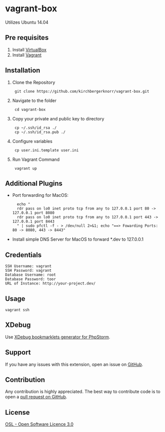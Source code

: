 # vagrant-box

Utilizes Ubuntu 14.04

## Pre requisites

1. Install [VirtualBox](https://www.virtualbox.org/)
2. Install [Vagrant](https://www.vagrantup.com/)

## Installation

1. Clone the Repository

        git clone https://github.com/kirchbergerknorr/vagrant-box.git

2. Navigate to the folder

        cd vagrant-box 

3. Copy your private and public key to directory

        cp ~/.ssh/id_rsa ./
        cp ~/.ssh/id_rsa.pub ./
 
4. Configure variables

        cp user.ini.template user.ini

5. Run Vagrant Command
 
        vagrant up
    
## Additional Plugins 

- Port forwarding for MacOS:

        echo "
        rdr pass on lo0 inet proto tcp from any to 127.0.0.1 port 80 -> 127.0.0.1 port 8080
        rdr pass on lo0 inet proto tcp from any to 127.0.0.1 port 443 -> 127.0.0.1 port 8443
        " | sudo pfctl -f - > /dev/null 2>&1; echo "==> Fowarding Ports: 80 -> 8080, 443 -> 8443"

- Install simple DNS Server for MacOS to forward *.dev to 127.0.0.1
  
## Credentials

    SSH Username: vagrant
    SSH Password: vagrant
    Database Username: root
    Database Password: toor
    URL of Instance: http://your-project.dev/ 

## Usage

    vagrant ssh

## XDebug

Use [XDebug bookmarklets generator for PhpStorm](https://www.jetbrains.com/phpstorm/marklets/).

## Support
 
If you have any issues with this extension, open an issue on [GitHub](https://github.com/kirchbergerknorr/vagrant-box/issues).

## Contribution

Any contribution is highly appreciated. The best way to contribute code is to open a [pull request on GitHub](https://help.github.com/articles/using-pull-requests).

## License

[OSL - Open Software Licence 3.0](http://opensource.org/licenses/osl-3.0.php) 